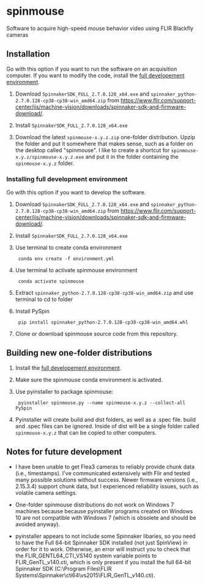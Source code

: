 # spinmouse
Software to acquire high-speed mouse behavior video using FLIR Blackfly cameras


## Installation

Go with this option if you want to run the software on an acquisition computer. If you want to modify the code, install the [full developement environment](#installing-full-development-environment).

1. Download `SpinnakerSDK_FULL_2.7.0.128_x64.exe` and `spinnaker_python-2.7.0.128-cp38-cp38-win_amd64.zip` from https://www.flir.com/support-center/iis/machine-vision/downloads/spinnaker-sdk-and-firmware-download/.

2. Install `SpinnakerSDK_FULL_2.7.0.128_x64.exe`

3. Download the latest `spinmouse-x.y.z.zip` one-folder distribution. Upzip the folder and put it somewhere that makes sense, such as a folder on the desktop called "spinmouse". I like to create a shortcut for `spinmouse-x.y.z/spinmouse-x.y.z.exe` and put it in the folder containing the `spinmouse-x.y.z` folder.


### Installing full development environment

Go with this option if you want to develop the software.

1. Download `SpinnakerSDK_FULL_2.7.0.128_x64.exe` and `spinnaker_python-2.7.0.128-cp38-cp38-win_amd64.zip` from https://www.flir.com/support-center/iis/machine-vision/downloads/spinnaker-sdk-and-firmware-download/.

2. Install `SpinnakerSDK_FULL_2.7.0.128_x64.exe`

3. Use terminal to create conda environment

		conda env create -f environment.yml

4. Use terminal to activate spinmouse environment

		conda activate spinmouse

5. Extract `spinnaker_python-2.7.0.128-cp38-cp38-win_amd64.zip` and use terminal to cd to folder

6. Install PySpin

		pip install spinnaker_python-2.7.0.128-cp38-cp38-win_amd64.whl

7. Clone or download spinmouse source code from this repository.


## Building new one-folder distributions

1. Install the [full developement environment](#installing-full-development-environment).
2. Make sure the spinmouse conda environment is activated.
3. Use pyinstaller to package spinmouse:

		pyinstaller spinmouse.py --name spinmouse-x.y.z --collect-all PySpin
		
4. Pyinstaller will create build and dist folders, as well as a .spec file. build and .spec files can be ignored. Inside of dist will be a single folder called `spinmouse-x.y.z` that can be copied to other computers.


## Notes for future development

- I have been unable to get Flea3 cameras to reliably provide chunk data (i.e., timestamps). I've communicated extensively with Flir and tested many possible solutions without success. Newer firmware versions (i.e., 2.15.3.4) support chunk data, but I experienced reliability issues, such as volatile camera settings.

- One-folder spinmouse distributions do not work on Windows 7 machines because because pyinstaller programs created on Windows 10 are not compatible with Windows 7 (which is obsolete and should be avoided anyway).

- pyinstaller appears to not include some Spinnaker libaries, so you need to have the Full 64-bit Spinnaker SDK installed (not just SpinView) in order for it to work. Otherwise, an error will instruct you to check that the FLIR_GENTL64_CTI_VS140 system variable points to FLIR_GenTL_v140.cti, which is only present if you install the full 64-bit Spinnaker SDK (C:\Program Files\FLIR Systems\Spinnaker\cti64\vs2015\FLIR_GenTL_v140.cti).